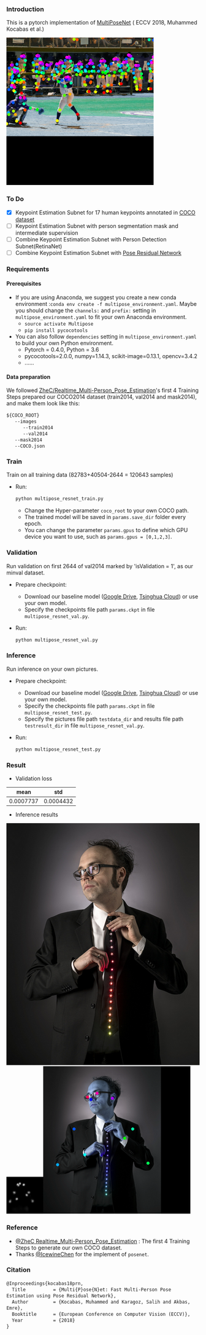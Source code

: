 ### Introduction

This is a pytorch implementation of [MultiPoseNet](https://arxiv.org/abs/1807.04067) ( ECCV 2018, Muhammed Kocabas et al.)

<img src="./extra/output/pic1_3keypoints.png"  title="keypoints"/>

### To Do

- [x] Keypoint Estimation Subnet for 17 human keypoints annotated in [COCO dataset](http://cocodataset.org/)
- [ ] Keypoint Estimation Subnet with person segmentation mask and intermediate supervision
- [ ] Combine Keypoint Estimation Subnet with Person Detection Subnet(RetinaNet)
- [ ] Combine Keypoint Estimation Subnet with [Pose Residual Network](https://github.com/salihkaragoz/pose-residual-network-pytorch/tree/master)

### Requirements

#### Prerequisites
- If you are using Anaconda, we suggest you create a new conda environment :`conda env create -f multipose_environment.yaml`. Maybe you should change the `channels:` and `prefix:` setting in `multipose_environment.yaml` to fit your own Anaconda environment.
  - `source activate Multipose`
  - `pip install pycocotools`
- You can also follow `dependencies` setting in `multipose_environment.yaml` to build your own Python environment.
  - Pytorch = 0.4.0, Python = 3.6
  - pycocotools=2.0.0, numpy=1.14.3, scikit-image=0.13.1, opencv=3.4.2
  - ......

#### Data preparation

We followed [ZheC/Realtime_Multi-Person_Pose_Estimation](https://github.com/ZheC/Realtime_Multi-Person_Pose_Estimation)'s first 4 Training Steps prepared our COCO2014 dataset (train2014, val2014 and mask2014), and make them look like this:

```
${COCO_ROOT}
   --images
      --train2014
      --val2014
   --mask2014
   --COCO.json
```

### Train

Train on all training data (82783+40504-2644 = 120643 samples)

- Run:
  ```python
  python multipose_resnet_train.py
  ```

  - Change the Hyper-parameter `coco_root` to your own COCO path.
  - The trained model will be saved in  `params.save_dir`  folder every epoch.
  - You can change the parameter `params.gpus` to define which GPU device you want to use, such as `params.gpus = [0,1,2,3]`. 

### Validation

Run validation on first 2644 of val2014 marked by 'isValidation = 1', as our minval dataset.

- Prepare checkpoint:
  - Download our baseline model ([Google Drive](https://drive.google.com/file/d/1na9N9HtK9z5TXnRtlIjwku1yHdcdIGS3/view?usp=sharing), [Tsinghua Cloud](https://cloud.tsinghua.edu.cn/f/b391609440d44a90a381/)) or use your own model.
  - Specify the checkpoints file path `params.ckpt` in file `multipose_resnet_val.py`. 

- Run:
  ```python
  python multipose_resnet_val.py
  ```
  
### Inference

Run inference on your own pictures.

- Prepare checkpoint:
  - Download our baseline model ([Google Drive](https://drive.google.com/file/d/1na9N9HtK9z5TXnRtlIjwku1yHdcdIGS3/view?usp=sharing), [Tsinghua Cloud](https://cloud.tsinghua.edu.cn/f/b391609440d44a90a381/)) or use your own model.
  - Specify the checkpoints file path `params.ckpt` in file `multipose_resnet_test.py`. 
  - Specify the pictures file path `testdata_dir`  and results file path `testresult_dir` in file `multipose_resnet_val.py`. 

- Run:
  ```python
  python multipose_resnet_test.py
  ```

### Result

- Validation loss

| mean |  std  |
| :------:   | :----:   |
| 0.0007737 |0.0004432|

- Inference results

<img src="./extra/test_images/pic2.jpg" title="pic2"/><img src="./extra/output/pic2_1heatmap.png" title="heatmap"/><img src="./extra/output/pic2_3keypoints.png" title="keypoints"/>

### Reference

- [@ZheC Realtime_Multi-Person_Pose_Estimation](https://github.com/ZheC/Realtime_Multi-Person_Pose_Estimation) : The first 4 Training Steps to generate our own COCO dataset.
- Thanks [@IcewineChen](https://github.com/IcewineChen/pytorch-MultiPoseNet) for the implement of `posenet`.

### Citation
```
@Inproceedings{kocabas18prn,
  Title          = {Multi{P}ose{N}et: Fast Multi-Person Pose Estimation using Pose Residual Network},
  Author         = {Kocabas, Muhammed and Karagoz, Salih and Akbas, Emre},
  Booktitle      = {European Conference on Computer Vision (ECCV)},
  Year           = {2018}
}
```